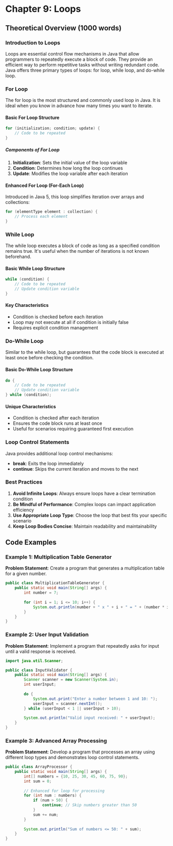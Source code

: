 # Chapter 9: Loops

## Theoretical Overview (1000 words)

### Introduction to Loops
Loops are essential control flow mechanisms in Java that allow programmers to repeatedly execute a block of code. They provide an efficient way to perform repetitive tasks without writing redundant code. Java offers three primary types of loops: for loop, while loop, and do-while loop.

### For Loop
The for loop is the most structured and commonly used loop in Java. It is ideal when you know in advance how many times you want to iterate.

#### Basic For Loop Structure
```java
for (initialization; condition; update) {
    // Code to be repeated
}
```

##### Components of For Loop
1. **Initialization**: Sets the initial value of the loop variable
2. **Condition**: Determines how long the loop continues
3. **Update**: Modifies the loop variable after each iteration

#### Enhanced For Loop (For-Each Loop)
Introduced in Java 5, this loop simplifies iteration over arrays and collections:
```java
for (elementType element : collection) {
    // Process each element
}
```

### While Loop
The while loop executes a block of code as long as a specified condition remains true. It's useful when the number of iterations is not known beforehand.

#### Basic While Loop Structure
```java
while (condition) {
    // Code to be repeated
    // Update condition variable
}
```

#### Key Characteristics
- Condition is checked before each iteration
- Loop may not execute at all if condition is initially false
- Requires explicit condition management

### Do-While Loop
Similar to the while loop, but guarantees that the code block is executed at least once before checking the condition.

#### Basic Do-While Loop Structure
```java
do {
    // Code to be repeated
    // Update condition variable
} while (condition);
```

#### Unique Characteristics
- Condition is checked after each iteration
- Ensures the code block runs at least once
- Useful for scenarios requiring guaranteed first execution

### Loop Control Statements
Java provides additional loop control mechanisms:
- **break**: Exits the loop immediately
- **continue**: Skips the current iteration and moves to the next

### Best Practices
1. **Avoid Infinite Loops**: Always ensure loops have a clear termination condition
2. **Be Mindful of Performance**: Complex loops can impact application efficiency
3. **Use Appropriate Loop Type**: Choose the loop that best fits your specific scenario
4. **Keep Loop Bodies Concise**: Maintain readability and maintainability

## Code Examples

### Example 1: Multiplication Table Generator
**Problem Statement**: Create a program that generates a multiplication table for a given number.

```java
public class MultiplicationTableGenerator {
    public static void main(String[] args) {
        int number = 7;
        
        for (int i = 1; i <= 10; i++) {
            System.out.println(number + " x " + i + " = " + (number * i));
        }
    }
}
```

### Example 2: User Input Validation
**Problem Statement**: Implement a program that repeatedly asks for input until a valid response is received.

```java
import java.util.Scanner;

public class InputValidator {
    public static void main(String[] args) {
        Scanner scanner = new Scanner(System.in);
        int userInput;
        
        do {
            System.out.print("Enter a number between 1 and 10: ");
            userInput = scanner.nextInt();
        } while (userInput < 1 || userInput > 10);
        
        System.out.println("Valid input received: " + userInput);
    }
}
```

### Example 3: Advanced Array Processing
**Problem Statement**: Develop a program that processes an array using different loop types and demonstrates loop control statements.

```java
public class ArrayProcessor {
    public static void main(String[] args) {
        int[] numbers = {10, 25, 30, 45, 60, 75, 90};
        int sum = 0;
        
        // Enhanced for loop for processing
        for (int num : numbers) {
            if (num > 50) {
                continue; // Skip numbers greater than 50
            }
            sum += num;
        }
        
        System.out.println("Sum of numbers <= 50: " + sum);
    }
}
```